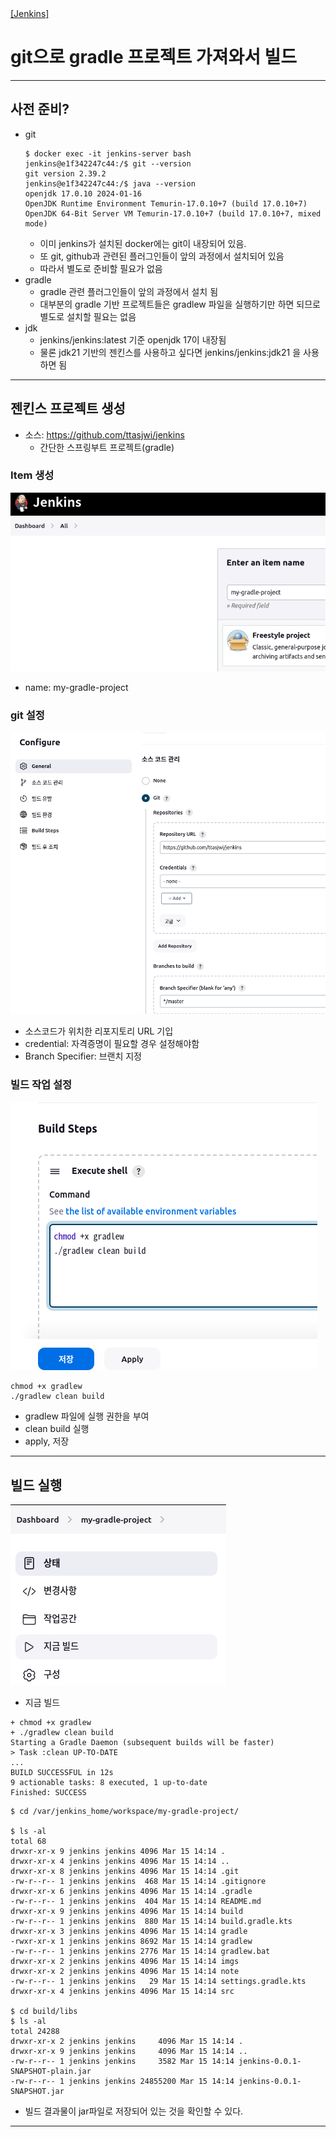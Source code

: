 <nav>
    <a href=".." target="_blank">[Jenkins]</a>
</nav>

# git으로 gradle 프로젝트 가져와서 빌드

---

## 사전 준비?
- git
  ```shell
  $ docker exec -it jenkins-server bash
  jenkins@e1f342247c44:/$ git --version
  git version 2.39.2
  jenkins@e1f342247c44:/$ java --version
  openjdk 17.0.10 2024-01-16
  OpenJDK Runtime Environment Temurin-17.0.10+7 (build 17.0.10+7)
  OpenJDK 64-Bit Server VM Temurin-17.0.10+7 (build 17.0.10+7, mixed mode)
  ```
  - 이미 jenkins가 설치된 docker에는 git이 내장되어 있음.
  - 또 git, github과 관련된 플러그인들이 앞의 과정에서 설치되어 있음
  - 따라서 별도로 준비할 필요가 없음
- gradle
  - gradle 관련 플러그인들이 앞의 과정에서 설치 됨
  - 대부분의 gradle 기반 프로젝트들은 gradlew 파일을 실행하기만 하면 되므로 별도로 설치할 필요는 없음
- jdk
  - jenkins/jenkins:latest 기준 openjdk 17이 내장됨
  - 물론 jdk21 기반의 젠킨스를 사용하고 싶다면 jenkins/jenkins:jdk21 을 사용하면 됨

---

## 젠킨스 프로젝트 생성
- 소스: https://github.com/ttasjwi/jenkins
  - 간단한 스프링부트 프로젝트(gradle)

### Item 생성
![build-gradle-1](/imgs/build-gradle-1.png)

- name: my-gradle-project

### git 설정
![build-gradle-2](/imgs/build-gradle-2.png)

- 소스코드가 위치한 리포지토리 URL 기입
- credential: 자격증명이 필요할 경우 설정해야함
- Branch Specifier: 브랜치 지정

### 빌드 작업 설정
![build-gradle-3](/imgs/build-gradle-3.png)

```shell
chmod +x gradlew
./gradlew clean build
```
- gradlew 파일에 실행 권한을 부여
- clean build 실행
- apply, 저장

---

## 빌드 실행
![build-gradle-4](/imgs/build-gradle-4.png)

- 지금 빌드

```shell
+ chmod +x gradlew
+ ./gradlew clean build
Starting a Gradle Daemon (subsequent builds will be faster)
> Task :clean UP-TO-DATE
...
BUILD SUCCESSFUL in 12s
9 actionable tasks: 8 executed, 1 up-to-date
Finished: SUCCESS
```
```shell
$ cd /var/jenkins_home/workspace/my-gradle-project/

$ ls -al
total 68
drwxr-xr-x 9 jenkins jenkins 4096 Mar 15 14:14 .
drwxr-xr-x 4 jenkins jenkins 4096 Mar 15 14:14 ..
drwxr-xr-x 8 jenkins jenkins 4096 Mar 15 14:14 .git
-rw-r--r-- 1 jenkins jenkins  468 Mar 15 14:14 .gitignore
drwxr-xr-x 6 jenkins jenkins 4096 Mar 15 14:14 .gradle
-rw-r--r-- 1 jenkins jenkins  404 Mar 15 14:14 README.md
drwxr-xr-x 9 jenkins jenkins 4096 Mar 15 14:14 build
-rw-r--r-- 1 jenkins jenkins  880 Mar 15 14:14 build.gradle.kts
drwxr-xr-x 3 jenkins jenkins 4096 Mar 15 14:14 gradle
-rwxr-xr-x 1 jenkins jenkins 8692 Mar 15 14:14 gradlew
-rw-r--r-- 1 jenkins jenkins 2776 Mar 15 14:14 gradlew.bat
drwxr-xr-x 2 jenkins jenkins 4096 Mar 15 14:14 imgs
drwxr-xr-x 2 jenkins jenkins 4096 Mar 15 14:14 note
-rw-r--r-- 1 jenkins jenkins   29 Mar 15 14:14 settings.gradle.kts
drwxr-xr-x 4 jenkins jenkins 4096 Mar 15 14:14 src

$ cd build/libs
$ ls -al
total 24288
drwxr-xr-x 2 jenkins jenkins     4096 Mar 15 14:14 .
drwxr-xr-x 9 jenkins jenkins     4096 Mar 15 14:14 ..
-rw-r--r-- 1 jenkins jenkins     3582 Mar 15 14:14 jenkins-0.0.1-SNAPSHOT-plain.jar
-rw-r--r-- 1 jenkins jenkins 24855200 Mar 15 14:14 jenkins-0.0.1-SNAPSHOT.jar
```
- 빌드 결과물이 jar파일로 저장되어 있는 것을 확인할 수 있다.

---

